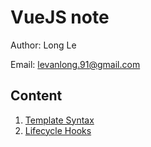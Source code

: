 # VueJS note
Author: Long Le

Email: levanlong.91@gmail.com

## Content

1. [Template Syntax](./template-syntax.md)
2. [Lifecycle Hooks](./lifecycle.md)